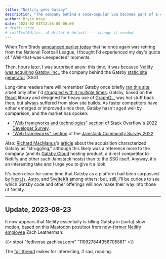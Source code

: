 ```yaml
---
title: "Netlify gets Gatsby"
description: "The company behind a once-popular SSG becomes part of a competitor’s arsenal."
author: Bryce Wray
date: 2023-02-01T12:56:00-06:00
# draft: true
# initTextEditor: iA Writer # default --- change if needed
---
```


When Tom Brady [announced earlier today](https://www.espn.com/nfl/story/_/id/35568868/tom-brady-says-retiring-football-good) that he once again was retiring from the National Football League, I thought I'd experienced my day's quota of "Well-that-was-unexpected" moments.

Then, hours later, I was surprised anew: this time, it was because [Netlify](https://www.netlify.com) [was acquiring](https://www.netlify.com/press/netlify-acquires-gatsby-inc-to-accelerate-adoption-of-composable-web-architectures/) [Gatsby, Inc.](https://gatsbyjs.com), the company behind the Gatsby [static site generator](https://github.com/myles/awesome-static-generators) (SSG).

<!--more-->

Long-time readers here will remember Gatsby once briefly [ran this site](/posts/2019/10/now-gatsby-geezer/), albeit only after I'd [struggled with it multiple times](/posts/2019/12/sorta-strange-ssg-trip/). Gatsby, based on the [React](https://reactjs.org) library and designed for heavy use of [GraphQL](https://graphql.org), was hot stuff back then, but always suffered from slow site builds. As faster competitors have either emerged or improved since then, Gatsby hasn't aged well by comparison, and the market has spoken:

- ["Web frameworks and technologies" section](https://survey.stackoverflow.co/2022/#section-most-loved-dreaded-and-wanted-web-frameworks-and-technologies) of Stack Overflow's [2022 Developer Survey](https://survey.stackoverflow.co/2022/).
- ["Web frameworks" section](https://jamstack.org/survey/2022/#web-frameworks) of the [Jamstack Community Survey 2022](https://jamstack.org/survey/2022/).

Also: [Richard MacManus](https://thenewstack.io/author/richard/)'s [article](https://thenewstack.io/netlify-acquires-gatsby-its-struggling-jamstack-competitor/) about the acquisition characterized Gatsby as "struggling," although this likely was a reference more to the company (and its [Gatsby Cloud](https://www.gatsbyjs.com/products/cloud/hosting) hosting product, a direct competitor to Netlify and other such Jamstack hosts) than to the SSG itself. Anyway, it's an interesting take and I urge you to give it a look.

It's been clear for some time that Gatsby as a platform had been surpassed by [Next.js](https://nextjs.org), [Astro](https://astro.build), and [SvelteKit](https://kit.svelte.dev/) among others; but, still, I'll be curious to see which Gatsby code and other offerings will now make their way into those of Netlify.

----

## Update, 2023-08-23

It now appears that Netlify essentially is killing Gatsby in (sorta) slow motion, based on this Mastodon post/toot from [now-former Netlify employee](/posts/2023/07/good-news-cloudcannon-eleventy/) Zach Leatherman:

{{< stoot "fediverse.zachleat.com" "110927844356705881" >}}

<!--
https://fediverse.zachleat.com/@zachleat/110927844356705881

Looks like the cat is out of the bag now, but still no official word from the company: https://twitter.com/FredKSchott/status/1693007599803752638

The top contributor to Gatsby: https://twitter.com/lekoarts_de/status/1685942410776342528

Another Gatsby employee: https://twitter.com/wardpeet/status/1693014604694061194

Saw also a public Slack post from the founder saying Gatsby was in “maintenance mode.”

[Twitter/X “box” with Fred K. Schott's image, from first link above]:

fks on X

There have been zero commits to the Gatsby repo in the last 24 days.

[Date of Zach's toot:]

1:29 PM • August 21, 2023 (UTC)

-->

The [full thread](https://fediverse.zachleat.com/@zachleat/110927844356705881) makes for interesting, if sad, reading.
